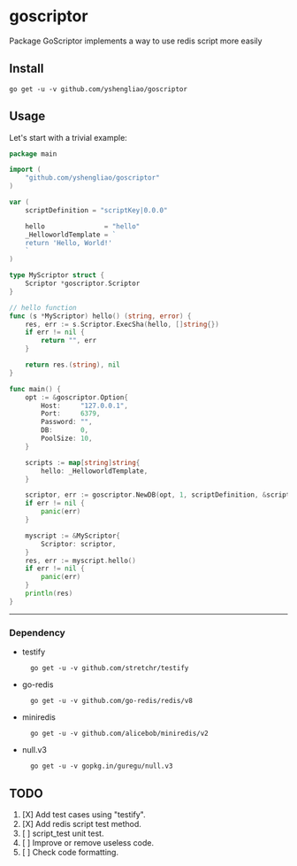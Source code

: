 # goscriptor

Package GoScriptor implements a way to use redis script more easily

## Install

```console
go get -u -v github.com/yshengliao/goscriptor
```

## Usage

Let's start with a trivial example:

```go
package main

import (
    "github.com/yshengliao/goscriptor"
)

var (
    scriptDefinition = "scriptKey|0.0.0"

    hello               = "hello"
    _HelloworldTemplate = `
    return 'Hello, World!'
    `
)

type MyScriptor struct {
    Scriptor *goscriptor.Scriptor
}

// hello function
func (s *MyScriptor) hello() (string, error) {
    res, err := s.Scriptor.ExecSha(hello, []string{})
    if err != nil {
        return "", err
    }

    return res.(string), nil
}

func main() {
    opt := &goscriptor.Option{
        Host:     "127.0.0.1",
        Port:     6379,
        Password: "",
        DB:       0,
        PoolSize: 10,
    }

    scripts := map[string]string{
        hello: _HelloworldTemplate,
    }

    scriptor, err := goscriptor.NewDB(opt, 1, scriptDefinition, &scripts)
    if err != nil {
        panic(err)
    }

    myscript := &MyScriptor{
        Scriptor: scriptor,
    }
    res, err := myscript.hello()
    if err != nil {
        panic(err)
    }
    println(res)
}
```

----------

### Dependency

- testify

  ```console
    go get -u -v github.com/stretchr/testify
  ```

- go-redis  

  ```console
    go get -u -v github.com/go-redis/redis/v8
  ```

- miniredis

  ```console
    go get -u -v github.com/alicebob/miniredis/v2
  ```

- null.v3  

  ```console
    go get -u -v gopkg.in/guregu/null.v3
  ```

## TODO

1. [X] Add test cases using "testify".
2. [X] Add redis script test method.
3. [ ] script_test unit test.
4. [ ] Improve or remove useless code.
5. [ ] Check code formatting.
